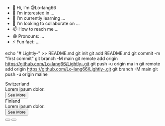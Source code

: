 - 👋 Hi, I’m @Lo-lang66
- 👀 I’m interested in ...
- 🌱 I’m currently learning ...
- 💞️ I’m looking to collaborate on ...
- 📫 How to reach me ...
- 😄 Pronouns: ...
- ⚡ Fun fact: ...

<!---
Lo-lang66/Lo-lang66 is a ✨ special ✨ repository because its `README.md` (this file) appears on your GitHub profile.
You can click the Preview link to take a look at your changes.
--->
echo "# Lightly-" >> README.md
git init
git add README.md
git commit -m "first commit"
git branch -M main
git remote add origin https://github.com/Lo-lang66/Lightly-.git
git push -u origin ma in
git remote add origin https://github.com/Lo-lang66/Lightly-.git
git branch -M main
git push -u origin maine
<!DOCTYPE html>
<html lang="en">
<!-- coding by.codedevotee -->
<head>
  <meta charset="UTF-8">
  <meta name="viewport" content="width=device-width, initial-scale=1.0">
  <title>Travel Slider</title>
  <link rel="stylesheet" href="style.css">
  <script src="https://kit.fontawesome.com/a076d05399.js" crossorigin="anonymous"></script> <!-- For Font Awesome Icons -->
</head>
<body>
  <div class="container">
    <div class="slide">
      <div class="item">
        <div class="content">
          <div class="name">Switzerland</div>
          <div class="des">Lorem ipsum dolor.</div>
          <button>See More</button>
        </div>
      </div>
      <div class="item">
        <div class="content">
          <div class="name">Finland</div>
          <div class="des">Lorem ipsum dolor.</div>
          <button>See More</button>
        </div>
      </div>
      <!-- Repeat items for other destinations -->
    </div>
    <div class="button">
      <button class="prev"><i class="fas fa-arrow-left"></i></button>
      <button class="next"><i class="fas fa-arrow-right"></i></button>
    </div>
  </div>
  <script src="script.js"></script>
</body>
</html>
